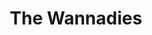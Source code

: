 ---
title: "The Wannadies"
summary: "Swedish alternative pop / rock band formed in 1988 in Skellefteå, Sweden. After a break since 2002, in the autumn of 2020, Wannadies released their first single in 18 years: \"Can't Kill The Musikk\", and announced shortly afterwards that the band is booked for a new tour in the spring of 2022."
slug: "the-wannadies"
image: "the-wannadies.jpg"
apple_music_artist_url: "https://music.apple.com/gb/artist/the-wannadies/33821486"
wikipedia_url: "https://en.wikipedia.org/wiki/The_Wannadies"
---